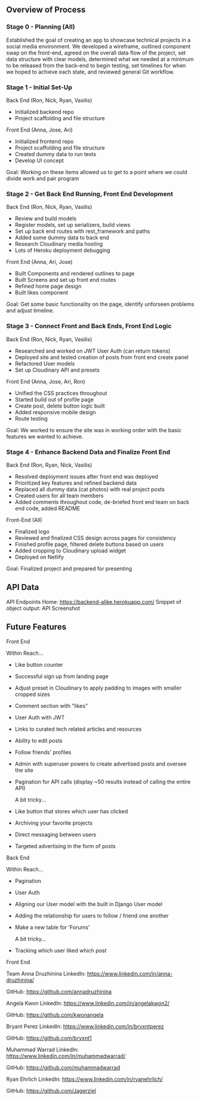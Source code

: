 

## Overview of Process
### Stage 0 - Planning (All)
Established the goal of creating an app to showcase technical projects in a social media environment. We developed a wireframe, outlined component swap on the front-end, agreed on the overall data flow of the project, set data structure with clear models, determined what we needed at a minimum to be released from the back-end to begin testing, set timelines for when we hoped to achieve each state, and reviewed general Git workflow.

### Stage 1 - Initial Set-Up
Back End (Ron, Nick, Ryan, Vasilis)

- Initialized backend repo
- Project scaffolding and file structure

Front End (Anna, Jose, Ari)

- Initialized frontend repo
- Project scaffolding and file structure
- Created dummy data to run tests
- Develop UI concept

Goal: Working on these items allowed us to get to a point where we could divide work and pair program

### Stage 2 - Get Back End Running, Front End Development
Back End (Ron, Nick, Ryan, Vasilis)

- Review and build models
- Register models, set up serializers, build views
- Set up back end routes with rest_framework and paths
- Added some dummy data to back end
- Research Cloudinary media hosting
- Lots of Heroku deployment debugging

Front End (Anna, Ari, Jose)

- Built Components and rendered outlines to page
- Built Screens and set up front end routes
- Refined home page design
- Built likes component

Goal: Get some basic functionality on the page, identify unforseen problems and adjust timeline.

### Stage 3 - Connect Front and Back Ends, Front End Logic
Back End (Ron, Nick, Ryan, Vasilis)

- Researched and worked on JWT User Auth (can return tokens)
- Deployed site and tested creation of posts from front end create panel
- Refactored User models
- Set up Cloudinary API and presets

Front End (Anna, Jose, Ari, Ron)

- Unified the CSS practices throughout
- Started build out of profile page
- Create post, delete button logic built
- Added responsive mobile design
- Route testing

Goal: We worked to ensure the site was in working order with the basic features we wanted to achieve.

### Stage 4 - Enhance Backend Data and Finalize Front End
Back End (Ron, Ryan, Nick, Vasilis)

- Resolved deployment issues after front end was deployed
- Prioritized key features and refined backend data
- Replaced all dummy data (cat photos) with real project posts
- Created users for all team members
- Added comments throughout code, de-briefed front end team on back end code, added README

Front-End (All)

- Finalized logo
- Reviewed and finalized CSS design across pages for consistency
- Finished profile page, filtered delete buttons based on users
- Added cropping to Cloudinary upload widget
- Deployed on Netlify

Goal: Finalized project and prepared for presenting

## API Data
API Endpoints
Home: https://backend-alike.herokuapp.com/
Snippet of object output:
API Screenshot

## Future Features

Front End

  Within Reach...
- Like button counter
- Successful sign up from landing page
- Adjust preset in Cloudinary to apply padding to images with smaller cropped sizes
- Comment section with "likes"
- User Auth with JWT
- Links to curated tech related articles and resources
- Ability to edit posts
- Follow friends' profiles
- Admin with superuser powers to create advertised posts and oversee the site
- Pagination for API calls (display ~50 results instead of calling the entire API)

  A bit tricky...
- Like button that stores which user has clicked
- Archiving your favorite projects
- Direct messaging between users
- Targeted advertising in the form of posts

Back End

  Within Reach...
- Pagination
- User Auth
- Aligning our User model with the built in Django User model
- Adding the relationship for users to follow / friend one another
- Make a new table for 'Forums'


  A bit tricky...
- Tracking which user liked which post




Front End

Team
Anna Druzhinina
LinkedIn: https://www.linkedin.com/in/anna-druzhinina/

GitHub: https://github.com/annadruzhinina

Angela Kwon
LinkedIn: https://www.linkedin.com/in/angelakwon2/

GitHub: https://github.com/kwonangela

Bryant Perez
LinkedIn: https://www.linkedin.com/in/bryxntperez

GitHub: https://github.com/bryxnt1

Muhammad Warrad
LinkedIn: https://www.linkedin.com/in/muhammadwarrad/

GitHub: https://github.com/muhammadwarrad

Ryan Ehrlich
LinkedIn: https://www.linkedin.com/in/ryanehrlich/

GitHub: https://github.com/Jagerziel